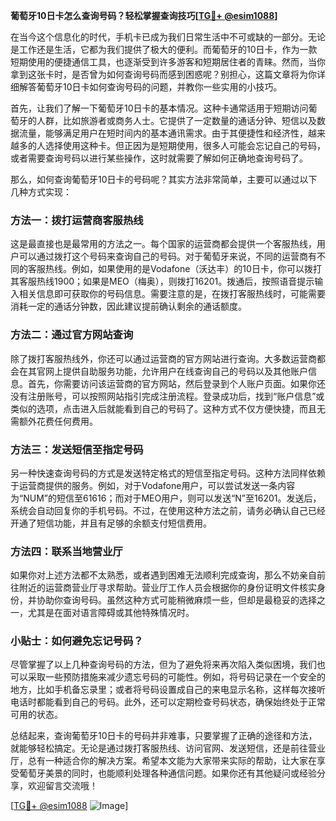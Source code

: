 **葡萄牙10日卡怎么查询号码？轻松掌握查询技巧[[TG💪+ @esim1088](https://t.me/s/esim1088)]**

在当今这个信息化的时代，手机卡已成为我们日常生活中不可或缺的一部分。无论是工作还是生活，它都为我们提供了极大的便利。而葡萄牙的10日卡，作为一款短期使用的便捷通信工具，也逐渐受到许多游客和短期居住者的青睐。然而，当你拿到这张卡时，是否曾为如何查询号码而感到困惑呢？别担心，这篇文章将为你详细解答葡萄牙10日卡如何查询号码的问题，并教你一些实用的小技巧。

首先，让我们了解一下葡萄牙10日卡的基本情况。这种卡通常适用于短期访问葡萄牙的人群，比如旅游者或商务人士。它提供了一定数量的通话分钟、短信以及数据流量，能够满足用户在短时间内的基本通讯需求。由于其便捷性和经济性，越来越多的人选择使用这种卡。但正因为是短期使用，很多人可能会忘记自己的号码，或者需要查询号码以进行某些操作，这时就需要了解如何正确地查询号码了。

那么，如何查询葡萄牙10日卡的号码呢？其实方法非常简单，主要可以通过以下几种方式实现：

### 方法一：拨打运营商客服热线

这是最直接也是最常用的方法之一。每个国家的运营商都会提供一个客服热线，用户可以通过拨打这个号码来查询自己的号码。对于葡萄牙来说，不同的运营商有不同的客服热线。例如，如果使用的是Vodafone（沃达丰）的10日卡，你可以拨打其客服热线1900；如果是MEO（梅奥），则拨打16201。拨通后，按照语音提示输入相关信息即可获取你的号码信息。需要注意的是，在拨打客服热线时，可能需要消耗一定的通话分钟数，因此建议提前确认剩余的通话额度。

### 方法二：通过官方网站查询

除了拨打客服热线外，你还可以通过运营商的官方网站进行查询。大多数运营商都会在其官网上提供自助服务功能，允许用户在线查询自己的号码以及其他账户信息。首先，你需要访问该运营商的官方网站，然后登录到个人账户页面。如果你还没有注册账号，可以按照网站指引完成注册流程。登录成功后，找到“账户信息”或类似的选项，点击进入后就能看到自己的号码了。这种方式不仅方便快捷，而且无需额外花费任何费用。

### 方法三：发送短信至指定号码

另一种快速查询号码的方式是发送特定格式的短信至指定号码。这种方法同样依赖于运营商提供的服务。例如，对于Vodafone用户，可以尝试发送一条内容为“NUM”的短信至61616；而对于MEO用户，则可以发送“N”至16201。发送后，系统会自动回复你的手机号码。不过，在使用这种方法之前，请务必确认自己已经开通了短信功能，并且有足够的余额支付短信费用。

### 方法四：联系当地营业厅

如果你对上述方法都不太熟悉，或者遇到困难无法顺利完成查询，那么不妨亲自前往附近的运营商营业厅寻求帮助。营业厅工作人员会根据你的身份证明文件核实身份，并协助你查询号码。虽然这种方式可能稍微麻烦一些，但却是最稳妥的选择之一，尤其是在面对语言障碍或其他特殊情况时。

### 小贴士：如何避免忘记号码？

尽管掌握了以上几种查询号码的方法，但为了避免将来再次陷入类似困境，我们也可以采取一些预防措施来减少遗忘号码的可能性。例如，将号码记录在一个安全的地方，比如手机备忘录里；或者将号码设置成自己的来电显示名称，这样每次接听电话时都能看到自己的号码。此外，还可以定期检查号码状态，确保始终处于正常可用的状态。

总结起来，查询葡萄牙10日卡的号码并非难事，只要掌握了正确的途径和方法，就能够轻松搞定。无论是通过拨打客服热线、访问官网、发送短信，还是前往营业厅，总有一种适合你的解决方案。希望本文能为大家带来实际的帮助，让大家在享受葡萄牙美景的同时，也能顺利处理各种通信问题。如果你还有其他疑问或经验分享，欢迎留言交流哦！

[[TG💪+ @esim1088](https://t.me/s/esim1088) ![Image](https://i.postimg.cc/4NQfJmqS/Snipaste-2025-05-13-00-14-12.png)]